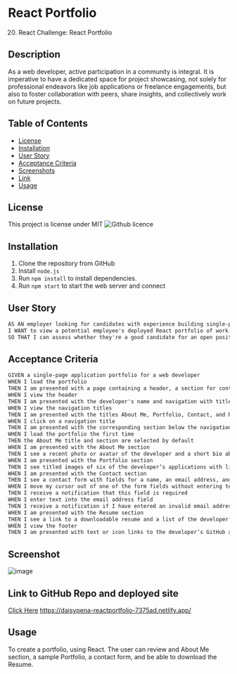 # React Portfolio
20. React Challenge: React Portfolio


## Description 

As a web developer, active participation in a community is integral. It is imperative to have a dedicated space for project showcasing, not solely for professional endeavors like job applications or freelance engagements, but also to foster collaboration with peers, share insights, and collectively work on future projects.


## Table of Contents
* [License](#license)
* [Installation](#installation)
* [User Story](#user-story)
* [Acceptance Criteria](#acceptance-criteria)
* [Screenshots](#screenshot)
* [Link](#link)
* [Usage](#usage)

## License 
This project is license under MIT ![Github licence](http://img.shields.io/badge/license-MIT-blue.svg)


## Installation 

1. Clone the repository from GitHub
1. Install `node.js`
1. Run `npm install` to install dependencies. 
1. Run `npm start` to start the web server and connect

## User Story

```md
AS AN employer looking for candidates with experience building single-page applications
I WANT to view a potential employee's deployed React portfolio of work samples
SO THAT I can assess whether they're a good candidate for an open position
```


## Acceptance Criteria

```md
GIVEN a single-page application portfolio for a web developer
WHEN I load the portfolio
THEN I am presented with a page containing a header, a section for content, and a footer
WHEN I view the header
THEN I am presented with the developer's name and navigation with titles corresponding to different sections of the portfolio
WHEN I view the navigation titles
THEN I am presented with the titles About Me, Portfolio, Contact, and Resume, and the title corresponding to the current section is highlighted
WHEN I click on a navigation title
THEN I am presented with the corresponding section below the navigation without the page reloading and that title is highlighted
WHEN I load the portfolio the first time
THEN the About Me title and section are selected by default
WHEN I am presented with the About Me section
THEN I see a recent photo or avatar of the developer and a short bio about them
WHEN I am presented with the Portfolio section
THEN I see titled images of six of the developer’s applications with links to both the deployed applications and the corresponding GitHub repository
WHEN I am presented with the Contact section
THEN I see a contact form with fields for a name, an email address, and a message
WHEN I move my cursor out of one of the form fields without entering text
THEN I receive a notification that this field is required
WHEN I enter text into the email address field
THEN I receive a notification if I have entered an invalid email address
WHEN I am presented with the Resume section
THEN I see a link to a downloadable resume and a list of the developer’s proficiencies
WHEN I view the footer
THEN I am presented with text or icon links to the developer’s GitHub and LinkedIn profiles, and their profile on a third platform (Stack Overflow, Twitter) 
```

## Screenshot
![image](https://github.com/dpena1489/React-Portfolio/assets/150938385/c09cfbee-1482-4111-a1f7-c1f6326bc1c5)


## Link to GitHub Repo and deployed site
<a href="https://github.com/dpena1489/React-Portfolio">Click Here</a>
https://daisypena-reactportfolio-7375ad.netlify.app/
## Usage 

To create a portfolio, using React. The user can review and About Me section, a sample Portfolio, a contact form, and be able to download the Resume. 
